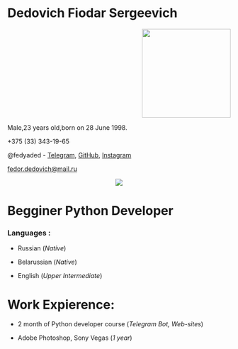 # **Dedovich Fiodar Sergeevich**

<p align='right'>
   <img width="200px"src=https://user-images.githubusercontent.com/107990040/175014981-7cbf1299-e026-4b33-8e5a-530fc7cac52d.jpg>
 
<p align="left">
 
 
Male,23 years old,born on 28 June 1998.

+375 (33) 343-19-65

@fedyaded - [Telegram](https://t.me/fedyaded), [GitHub](https://github.com/fedyaded), [Instagram](https://www.instagram.com/fedyaded/)

fedor.dedovich@mail.ru
 <p align='center'>
   <a href="https://t.me/fedyaded">
   <img src="https://img.shields.io/badge/Telegram-2CA5E0?style=for-the-badge&logo=telegram&logoColor=white">
  </a>
 
#  Begginer Python Developer 

 ### **Languages** : 

* Russian (*Native*) 
 
* Belarussian (*Native*) 
 
* English (*Upper Intermediate*) 

# **Work Expierence**:
    
* 2 month of Python developer course (*Telegram Bot, Web-sites*)
    
* Adobe Photoshop, Sony Vegas (*1 year*)
  
